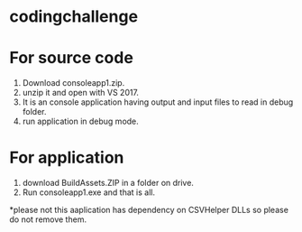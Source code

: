 # codingchallenge

For source code
===============

1. Download consoleapp1.zip.
2. unzip it and open with VS 2017.
3. It is an console application having output and input files to read in debug folder.
4. run application in debug mode.

For application
===============

1. download BuildAssets.ZIP in a folder on drive.
2. Run consoleapp1.exe and that is all.


*please not this aaplication has dependency on CSVHelper DLLs so please do not remove them.
